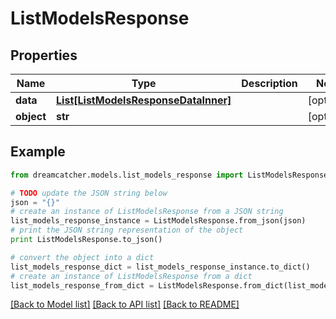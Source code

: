 # ListModelsResponse


## Properties
Name | Type | Description | Notes
------------ | ------------- | ------------- | -------------
**data** | [**List[ListModelsResponseDataInner]**](ListModelsResponseDataInner.md) |  | [optional] 
**object** | **str** |  | [optional] 

## Example

```python
from dreamcatcher.models.list_models_response import ListModelsResponse

# TODO update the JSON string below
json = "{}"
# create an instance of ListModelsResponse from a JSON string
list_models_response_instance = ListModelsResponse.from_json(json)
# print the JSON string representation of the object
print ListModelsResponse.to_json()

# convert the object into a dict
list_models_response_dict = list_models_response_instance.to_dict()
# create an instance of ListModelsResponse from a dict
list_models_response_from_dict = ListModelsResponse.from_dict(list_models_response_dict)
```
[[Back to Model list]](../README.md#documentation-for-models) [[Back to API list]](../README.md#documentation-for-api-endpoints) [[Back to README]](../README.md)


